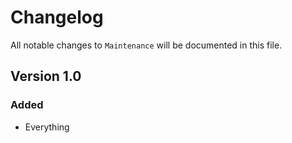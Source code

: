 # Changelog

All notable changes to `Maintenance` will be documented in this file.

## Version 1.0

### Added
- Everything
